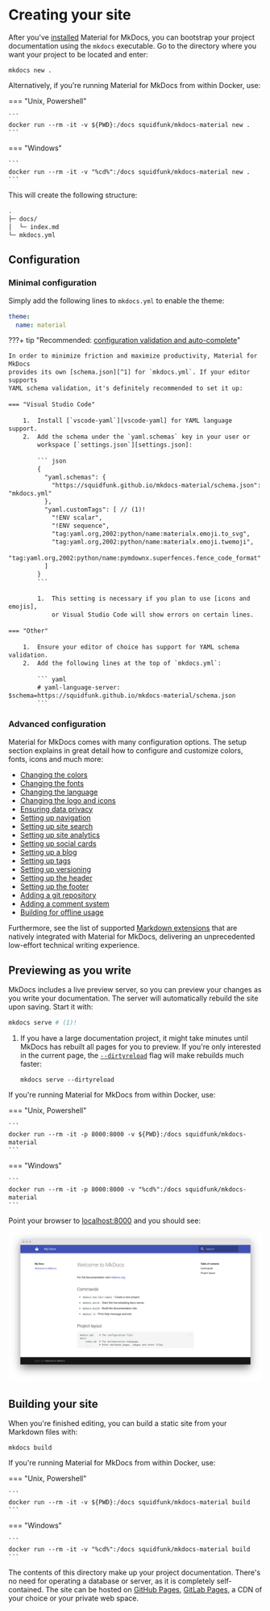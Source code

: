 # Creating your site

After you've [installed] Material for MkDocs, you can bootstrap your project 
documentation using the `mkdocs` executable. Go to the directory where you want
your project to be located and enter:

```
mkdocs new .
```

Alternatively, if you're running Material for MkDocs from within Docker, use:

=== "Unix, Powershell"

    ```
    docker run --rm -it -v ${PWD}:/docs squidfunk/mkdocs-material new .
    ```

=== "Windows"

    ```
    docker run --rm -it -v "%cd%":/docs squidfunk/mkdocs-material new .
    ```

This will create the following structure:

``` { .sh .no-copy }
.
├─ docs/
│  └─ index.md
└─ mkdocs.yml
```

  [installed]: getting-started.md

## Configuration

### Minimal configuration

Simply add the following lines to `mkdocs.yml` to enable the theme:

``` yaml
theme:
  name: material
```

  [installation methods]: getting-started.md#installation

???+ tip "Recommended: [configuration validation and auto-complete]"

    In order to minimize friction and maximize productivity, Material for MkDocs 
    provides its own [schema.json][^1] for `mkdocs.yml`. If your editor supports
    YAML schema validation, it's definitely recommended to set it up:

    === "Visual Studio Code"

        1.  Install [`vscode-yaml`][vscode-yaml] for YAML language support.
        2.  Add the schema under the `yaml.schemas` key in your user or
            workspace [`settings.json`][settings.json]:

            ``` json
            {
              "yaml.schemas": {
                "https://squidfunk.github.io/mkdocs-material/schema.json": "mkdocs.yml"
              },
              "yaml.customTags": [ // (1)!
                "!ENV scalar",
                "!ENV sequence",
                "tag:yaml.org,2002:python/name:materialx.emoji.to_svg",
                "tag:yaml.org,2002:python/name:materialx.emoji.twemoji",
                "tag:yaml.org,2002:python/name:pymdownx.superfences.fence_code_format"
              ]
            }
            ```

            1.  This setting is necessary if you plan to use [icons and emojis],
                or Visual Studio Code will show errors on certain lines.

    === "Other"

        1.  Ensure your editor of choice has support for YAML schema validation.
        2.  Add the following lines at the top of `mkdocs.yml`:

            ``` yaml
            # yaml-language-server: $schema=https://squidfunk.github.io/mkdocs-material/schema.json
            ```

  [^1]:
    If you're a MkDocs plugin or Markdown extension author and your project
    works with Material for MkDocs, you're very much invited to contribute a
    schema for your [extension] or [plugin] as part of a pull request on GitHub.
    If you already have a schema defined, or wish to self-host your schema to
    reduce duplication, you can add it via [$ref].

  [configuration validation and auto-complete]: https://twitter.com/squidfunk/status/1487746003692400642
  [schema.json]: schema.json
  [vscode-yaml]: https://marketplace.visualstudio.com/items?itemName=redhat.vscode-yaml
  [settings.json]: https://code.visualstudio.com/docs/getstarted/settings
  [extension]: https://github.com/squidfunk/mkdocs-material/tree/master/docs/schema/extensions
  [plugin]: https://github.com/squidfunk/mkdocs-material/tree/master/docs/schema/plugins
  [$ref]: https://json-schema.org/understanding-json-schema/structuring.html#ref
  [icons and emojis]: reference/icons-emojis.md

### Advanced configuration

Material for MkDocs comes with many configuration options. The setup section
explains in great detail how to configure and customize colors, fonts, icons
and much more:

<div class="mdx-columns" markdown>

- [Changing the colors]
- [Changing the fonts]
- [Changing the language]
- [Changing the logo and icons]
- [Ensuring data privacy]
- [Setting up navigation]
- [Setting up site search]
- [Setting up site analytics]
- [Setting up social cards]
- [Setting up a blog]
- [Setting up tags]
- [Setting up versioning]
- [Setting up the header]
- [Setting up the footer]
- [Adding a git repository]
- [Adding a comment system]
- [Building for offline usage]

</div>

Furthermore, see the list of supported [Markdown extensions] that are natively
integrated with Material for MkDocs, delivering an unprecedented low-effort
technical writing experience.

  [Changing the colors]: setup/changing-the-colors.md
  [Changing the fonts]: setup/changing-the-fonts.md
  [Changing the language]: setup/changing-the-language.md
  [Changing the logo and icons]: setup/changing-the-logo-and-icons.md
  [Ensuring data privacy]: setup/ensuring-data-privacy.md
  [Setting up navigation]: setup/setting-up-navigation.md
  [Setting up site search]: setup/setting-up-site-search.md
  [Setting up site analytics]: setup/setting-up-site-analytics.md
  [Setting up social cards]: setup/setting-up-social-cards.md
  [Setting up a blog]: setup/setting-up-a-blog.md
  [Setting up tags]: setup/setting-up-tags.md
  [Setting up versioning]: setup/setting-up-versioning.md
  [Setting up the header]: setup/setting-up-the-header.md
  [Setting up the footer]: setup/setting-up-the-footer.md
  [Adding a git repository]: setup/adding-a-git-repository.md
  [Adding a comment system]: setup/adding-a-comment-system.md
  [Building for offline usage]: setup/building-for-offline-usage.md
  [Building an optimized site]: setup/building-building-an-optimized-site.md
  [Markdown extensions]: setup/extensions/index.md

## Previewing as you write

MkDocs includes a live preview server, so you can preview your changes as you
write your documentation. The server will automatically rebuild the site upon
saving. Start it with:

``` sh
mkdocs serve # (1)!
```

1.  If you have a large documentation project, it might take minutes until
    MkDocs has rebuilt all pages for you to preview. If you're only interested
    in the current page, the [`--dirtyreload`][--dirtyreload] flag will make
    rebuilds much faster:

    ```
    mkdocs serve --dirtyreload
    ```

If you're running Material for MkDocs from within Docker, use:

=== "Unix, Powershell"

    ```
    docker run --rm -it -p 8000:8000 -v ${PWD}:/docs squidfunk/mkdocs-material
    ```

=== "Windows"

    ```
    docker run --rm -it -p 8000:8000 -v "%cd%":/docs squidfunk/mkdocs-material
    ```

Point your browser to [localhost:8000][live preview] and you should see:

[![Creating your site]][Creating your site]

  [--dirtyreload]: https://www.mkdocs.org/about/release-notes/#support-for-dirty-builds-990
  [live preview]: http://localhost:8000
  [Creating your site]: assets/screenshots/creating-your-site.png

## Building your site

When you're finished editing, you can build a static site from your Markdown
files with:

```
mkdocs build
```

If you're running Material for MkDocs from within Docker, use:

=== "Unix, Powershell"

    ```
    docker run --rm -it -v ${PWD}:/docs squidfunk/mkdocs-material build
    ```

=== "Windows"

    ```
    docker run --rm -it -v "%cd%":/docs squidfunk/mkdocs-material build
    ```

The contents of this directory make up your project documentation. There's no
need for operating a database or server, as it is completely self-contained.
The site can be hosted on [GitHub Pages], [GitLab Pages], a CDN of your choice
or your private web space.

  [GitHub Pages]: publishing-your-site.md#github-pages
  [GitLab pages]: publishing-your-site.md#gitlab-pages
